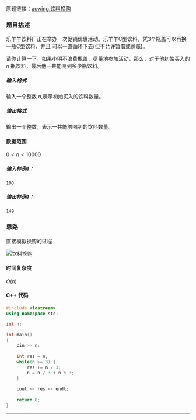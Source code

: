 原题链接：[acwing.饮料换购](https://www.acwing.com/problem/content/1218/)

### 题目描述

乐羊羊饮料厂正在举办一次促销优惠活动。乐羊羊C型饮料，凭3个瓶盖可以再换一瓶C型饮料，并且
可以一直循环下去(但不允许暂借或赊账)。

请你计算一下，如果小明不浪费瓶盖，尽量地参加活动，那么，对于他初始买入的 $n$ 瓶饮料，最后他一共能喝到多少瓶饮料。

##### 输入格式

输入一个整数 $n$,表示初始买入的饮料数量。

##### 输出格式

输出一个整数，表示一共能够喝到的饮料数量。

#### 数据范围

$0<n<10000$

##### 输入样例1：

```
100
```

##### 输出样例1：

```
149
```

### 思路

直接模拟换购的过程



![饮料换购](D:\个人资料\Notes\算法\images\饮料换购.png)



#### 时间复杂度

$O(n)$

#### C++ 代码
```cpp
#include <iostream>
using namespace std;

int n;

int main()
{
    cin >> n;
    
    int res = n;
    while(n >= 3) {
        res += n / 3;
        n = n / 3 + n % 3;
    }
    
    cout << res << endl;
    
    return 0;
}
```

----------


